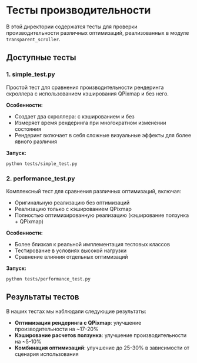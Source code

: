 # Тесты производительности

В этой директории содержатся тесты для проверки производительности различных оптимизаций, реализованных в модуле `transparent_scroller`.

## Доступные тесты

### 1. simple_test.py

Простой тест для сравнения производительности рендеринга скроллера с использованием кэширования QPixmap и без него.

**Особенности:**
- Создает два скроллера: с кэшированием и без
- Измеряет время рендеринга при многократном изменении состояния
- Рендеринг включает в себя сложные визуальные эффекты для более явного различия

**Запуск:**
```
python tests/simple_test.py
```

### 2. performance_test.py

Комплексный тест для сравнения различных оптимизаций, включая:
- Оригинальную реализацию без оптимизаций
- Реализацию только с кэшированием QPixmap
- Полностью оптимизированную реализацию (кэширование ползунка + QPixmap)

**Особенности:**
- Более близкая к реальной имплементация тестовых классов
- Тестирование в условиях высокой нагрузки
- Сравнение влияния отдельных оптимизаций

**Запуск:**
```
python tests/performance_test.py
```

## Результаты тестов

В наших тестах мы наблюдали следующие результаты:

- **Оптимизация рендеринга с QPixmap**: улучшение производительности на ~17-20%
- **Кэширование расчетов ползунка**: улучшение производительности на ~5-10%
- **Комбинация оптимизаций**: улучшение до 25-30% в зависимости от сценария использования 